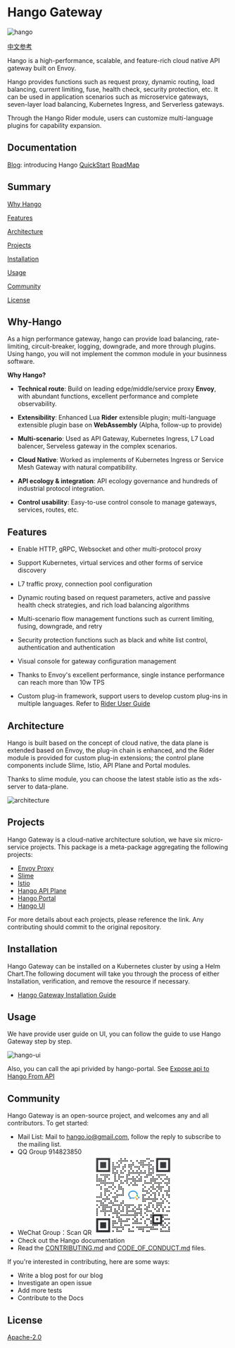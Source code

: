 [//]: # "README"

# Hango Gateway

![hango](images/logo.jpg)

[中文参考](README.md)

Hango is a high-performance, scalable, and feature-rich cloud native API gateway built on Envoy.

Hango provides functions such as request proxy, dynamic routing, load balancing, current limiting, fuse, health check, security protection, etc. It can be used in application scenarios such as microservice gateways, seven-layer load balancing, Kubernetes Ingress, and Serverless gateways.

Through the Hango Rider module, users can customize multi-language plugins for capability expansion.

## Documentation

[Blog](https://hango-io.github.io/): introducing Hango
[QuickStart](https://github.com/hango-io/hango-gateway/blob/master/example/expose_api_with_ui.zh_CN.md)
[RoadMap](changelog/RoadMap%202022.md)

## Summary

[Why Hango](#why-hango)

[Features](#features)

[Architecture](#architecture)

[Projects](#projects)

[Installation](#installation)

[Usage](#usage)

[Community](#community)

[License](#license)

## Why-Hango

As a hign performance gateway, hango can provide load balancing, rate-limiting, circuit-breaker, logging, downgrade, and more through plugins. Using hango, you will not implement the common module in your businness software.

**Why Hango?**

* **Technical route**: Build on leading edge/middle/service proxy **Envoy**,  with abundant functions, excellent  performance and complete observability.

* **Extensibility**:  Enhanced Lua **Rider** extensible plugin; multi-language extensible plugin base on **WebAssembly** (Alpha, follow-up to provide)

* **Multi-scenario**: Used as API Gateway, Kubernetes Ingress, L7 Load balencer, Serveless gateway in the complex scenarios.

* **Cloud Native**: Worked as implements of Kubernetes Ingress or Service Mesh Gateway with natural compatibility.

* **API ecology & integration**:  API ecology governance and hundreds of industrial protocol integration.

* **Control usability**:  Easy-to-use control console to manage gateways, services, routes, etc.

## Features

* Enable HTTP, gRPC, Websocket and other multi-protocol proxy

* Support Kubernetes, virtual services and other forms of service discovery

* L7 traffic proxy, connection pool configuration

* Dynamic routing based on request parameters, active and passive health check strategies, and rich load balancing algorithms

* Multi-scenario flow management functions such as current limiting, fusing, downgrade, and retry

* Security protection functions such as black and white list control, authentication and authentication

* Visual console for gateway configuration management

* Thanks to Envoy's excellent performance, single instance performance can reach more than 10w TPS

* Custom plug-in framework, support users to develop custom plug-ins in multiple languages. Refer to [Rider User Guide](./example/rider_user_guide.md)

## Architecture

Hango is built based on the concept of cloud native, the data plane is extended based on Envoy, the plug-in chain is enhanced, and the Rider module is provided for custom plug-in extensions; the control plane components include Slime, Istio, API Plane and Portal modules.

Thanks to slime module, you can choose the latest stable istio as the xds-server to data-plane.

![architecture](images/architecture.png)

## Projects

Hango Gateway is a cloud-native architecture solution, we have six micro-service projects.
This package is a meta-package aggregating the following projects:

* [Envoy Proxy](https://github.com/hango-io/envoy-proxy)
* [Slime](https://github.com/slime-io/slime)
* [Istio](https://github.com/istio/istio)
* [Hango API Plane](https://github.com/hango-io/api-plane)
* [Hango Portal](https://github.com/hango-io/portal)
* [Hango UI](https://github.com/hango-io/ui)

For more details about each projects, please reference the link.
Any contributing should commit to the original repository.

## Installation

Hango Gateway can be installed on a Kubernetes cluster by using a Helm Chart.The following document will take you through the process of either Installation, verification, and remove the resource if necessary.

* [Hango Gateway Installation Guide](./install/README.md)

## Usage

We have provide user guide on UI, you can follow the guide to use Hango Gateway step by step.

![hango-ui](images/hango-ui.png)

Also, you can call the api privided by hango-portal. See [Expose api to Hango From API](./example/expose_api.md)

## Community

Hango Gateway is an open-source project, and welcomes any and all contributors. To get started:

* Mail List: Mail to hango.io@gmail.com, follow the reply to subscribe to the mailing list.
* QQ Group 914823850
* WeChat Group：Scan QR <img src="./images/hango-wechat.png" width="180px">
* Check out the Hango documentation
* Read the [CONTRIBUTING.md](CONTRIBUTING.md) and [CODE_OF_CONDUCT.md](CODE_OF_CONDUCT.md) files.

If you're interested in contributing, here are some ways:

* Write a blog post for our blog
* Investigate an open issue
* Add more tests
* Contribute to the Docs

## License

[Apache-2.0](https://choosealicense.com/licenses/apache-2.0/)
